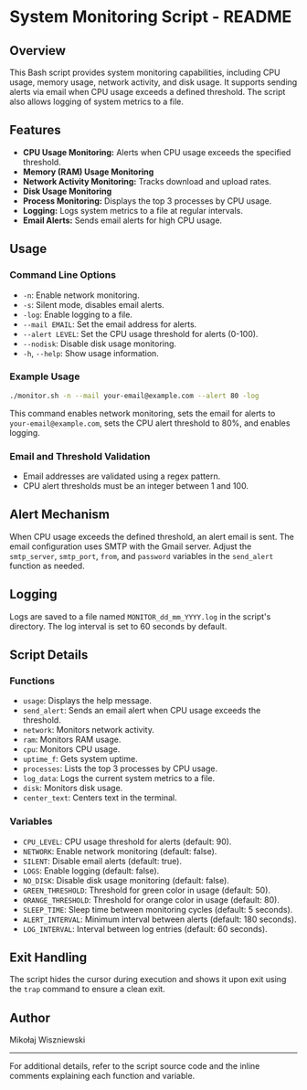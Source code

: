 # System Monitoring Script - README

## Overview

This Bash script provides system monitoring capabilities, including CPU usage, memory usage, network activity, and disk usage. It supports sending alerts via email when CPU usage exceeds a defined threshold. The script also allows logging of system metrics to a file.

## Features

- **CPU Usage Monitoring:** Alerts when CPU usage exceeds the specified threshold.
- **Memory (RAM) Usage Monitoring**
- **Network Activity Monitoring:** Tracks download and upload rates.
- **Disk Usage Monitoring**
- **Process Monitoring:** Displays the top 3 processes by CPU usage.
- **Logging:** Logs system metrics to a file at regular intervals.
- **Email Alerts:** Sends email alerts for high CPU usage.

## Usage

### Command Line Options

- `-n`: Enable network monitoring.
- `-s`: Silent mode, disables email alerts.
- `-log`: Enable logging to a file.
- `--mail EMAIL`: Set the email address for alerts.
- `--alert LEVEL`: Set the CPU usage threshold for alerts (0-100).
- `--nodisk`: Disable disk usage monitoring.
- `-h`, `--help`: Show usage information.

### Example Usage

```bash
./monitor.sh -n --mail your-email@example.com --alert 80 -log
```

This command enables network monitoring, sets the email for alerts to `your-email@example.com`, sets the CPU alert threshold to 80%, and enables logging.

### Email and Threshold Validation

- Email addresses are validated using a regex pattern.
- CPU alert thresholds must be an integer between 1 and 100.

## Alert Mechanism

When CPU usage exceeds the defined threshold, an alert email is sent. The email configuration uses SMTP with the Gmail server. Adjust the `smtp_server`, `smtp_port`, `from`, and `password` variables in the `send_alert` function as needed.

## Logging

Logs are saved to a file named `MONITOR_dd_mm_YYYY.log` in the script's directory. The log interval is set to 60 seconds by default.

## Script Details

### Functions

- `usage`: Displays the help message.
- `send_alert`: Sends an email alert when CPU usage exceeds the threshold.
- `network`: Monitors network activity.
- `ram`: Monitors RAM usage.
- `cpu`: Monitors CPU usage.
- `uptime_f`: Gets system uptime.
- `processes`: Lists the top 3 processes by CPU usage.
- `log_data`: Logs the current system metrics to a file.
- `disk`: Monitors disk usage.
- `center_text`: Centers text in the terminal.

### Variables

- `CPU_LEVEL`: CPU usage threshold for alerts (default: 90).
- `NETWORK`: Enable network monitoring (default: false).
- `SILENT`: Disable email alerts (default: true).
- `LOGS`: Enable logging (default: false).
- `NO_DISK`: Disable disk usage monitoring (default: false).
- `GREEN_THRESHOLD`: Threshold for green color in usage (default: 50).
- `ORANGE_THRESHOLD`: Threshold for orange color in usage (default: 80).
- `SLEEP_TIME`: Sleep time between monitoring cycles (default: 5 seconds).
- `ALERT_INTERVAL`: Minimum interval between alerts (default: 180 seconds).
- `LOG_INTERVAL`: Interval between log entries (default: 60 seconds).

## Exit Handling

The script hides the cursor during execution and shows it upon exit using the `trap` command to ensure a clean exit.

## Author

Mikołaj Wiszniewski

---

For additional details, refer to the script source code and the inline comments explaining each function and variable.
